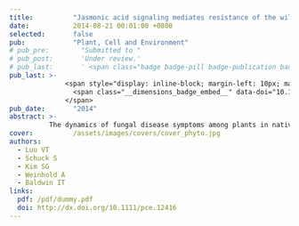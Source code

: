 ```yaml
---
title:          "Jasmonic acid signaling mediates resistance of the wild tobacco Nicotiana attenuata to its native Fusarium but not Alternaria fungal pathogens"
date:           2014-08-21 00:01:00 +0800
selected:       false
pub:            "Plant, Cell and Environment"
# pub_pre:        "Submitted to "
# pub_post:       'Under review.'
# pub_last:       ' <span class="badge badge-pill badge-publication badge-success">Spotlight</span>'
pub_last: >- 
              <span style="display: inline-block; margin-left: 10px; margin-right: 10px; vertical-align: middle;">
                <span class="__dimensions_badge_embed__" data-doi="10.1111/pce.12416" data-style="small_rectangle"></span>
              </span>
pub_date:       "2014"
abstract: >-
          The dynamics of fungal disease symptoms among plants in native populations may be explained by a complex interplay of phytohormone responses to attack by multiple pathogens.
cover:          /assets/images/covers/cover_phyto.jpg
authors:
  - Luu VT
  - Schuck S
  - Kim SG
  - Weinhold A
  - Baldwin IT
links:
  pdf: /pdf/dummy.pdf
  doi: http://dx.doi.org/10.1111/pce.12416
---
```


